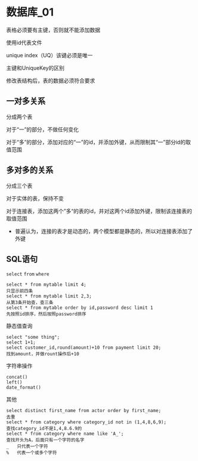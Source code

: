 # 数据库_01

表格必须要有主键，否则就不能添加数据

使用id代表文件

unique index（UQ）该键必须是唯一

主键和UniqueKey的区别

修改表结构后，表的数据必须符合要求

## 一对多关系

分成两个表

对于“一”的部分，不做任何变化

对于“多”的部分，添加对应的“一”的id，并添加外键，从而限制其“一”部分id的取值范围

## 多对多的关系

分成三个表

对于实体的表，保持不变

对于连接表，添加这两个”多“的表的id，并对这两个id添加外键，限制该连接表的取值范围

- 普遍认为，连接的表才是动态的，两个模型都是静态的，所以对连接表添加了外键

## SQL语句

`select` `from` `where`

```mysql
select * from mytable limit 4;
只显示前四条
select * from mytable limit 2,3;
从第3条开始查，查三条
select * from mytable order by id,password desc limit 1
先按照id排序，然后按照password排序
```

静态值查询

```mysql
select "some thing";
select 1+1;
select customer_id,round(amount)+10 from payment limit 20;
找到amount，并做rount操作后+10
```

字符串操作

```mysql
concat()
left()
date_format()
```

其他

```mysql
select distinct first_name from actor order by first_name;
去重
select * from category where category_id not in (1,4,8,6,9);
查找category_id不是1,4,8.6.9的
select * from category where name like 'A_';
查找开头为A，后面只有一个字符的名字
_	只代表一个字符
%	代表一个或多个字符

```

